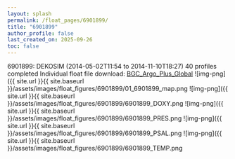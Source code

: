 ```yaml
---
layout: splash
permalink: /float_pages/6901899/
title: "6901899"
author_profile: false
last_created_on: 2025-09-26
toc: false
---
```

 
6901899: DEKOSIM (2014-05-02T11:54 to 2014-11-10T18:27)
40 profiles completed
Individual float file download: [BGC_Argo_Plus_Global](https://ftp.soest.hawaii.edu/bgc_argo_plus/Individual_Floats/outliers_removed/6901899_Sprof_processed.nc)
![img-png]({{ site.url }}{{ site.baseurl }}/assets/images/float_figures/6901899/01_6901899_map.png
![img-png]({{ site.url }}{{ site.baseurl }}/assets/images/float_figures/6901899/6901899_DOXY.png
![img-png]({{ site.url }}{{ site.baseurl }}/assets/images/float_figures/6901899/6901899_PRES.png
![img-png]({{ site.url }}{{ site.baseurl }}/assets/images/float_figures/6901899/6901899_PSAL.png
![img-png]({{ site.url }}{{ site.baseurl }}/assets/images/float_figures/6901899/6901899_TEMP.png
